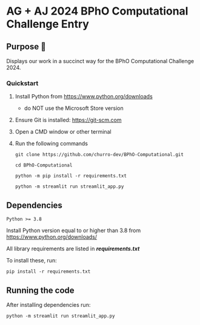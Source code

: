 # AG + AJ 2024 BPhO Computational Challenge Entry

## Purpose 🥇

Displays our work in a succinct way for the BPhO Computational Challenge 2024.

### Quickstart
1. Install Python from https://www.python.org/downloads
      - do NOT use the Microsoft Store version
3. Ensure Git is installed: https://git-scm.com
4. Open a CMD window or other terminal
5. Run the following commands
   
    ```git clone https://github.com/churro-dev/BPhO-Computational.git```

    ```cd BPhO-Computational```

    ```python -m pip install -r requirements.txt```

    ```python -m streamlit run streamlit_app.py```




## Dependencies

`Python >= 3.8`

Install Python version equal to or higher than 3.8 from https://www.python.org/downloads/

All library requirements are listed in ***requirements.txt***

To install these, run:

`pip install -r requirements.txt`

## Running the code

After installing dependencies run:

`python -m streamlit run streamlit_app.py`

